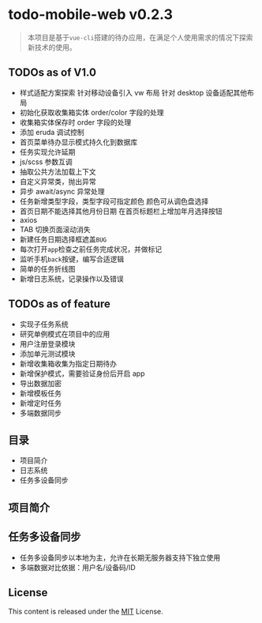 # todo-mobile-web v0.2.3

> 本项目是基于`vue-cli`搭建的待办应用，在满足个人使用需求的情况下探索新技术的使用。

## TODOs as of V1.0

- 样式适配方案探索 针对移动设备引入 vw 布局 针对 desktop 设备适配其他布局
- 初始化获取收集箱实体 order/color 字段的处理
- 收集箱实体保存时 order 字段的处理
- 添加 eruda 调试控制
- 首页菜单待办显示模式持久化到数据库
- 任务实现允许延期
- js/scss 参数互调
- 抽取公共方法加载上下文
- 自定义异常类，抛出异常
- 异步 await/async 异常处理
- 任务新增类型字段，类型字段可指定颜色 颜色可从调色盘选择
- 首页日期不能选择其他月份日期 在首页标题栏上增加年月选择按钮
- axios
- TAB 切换页面滚动消失
- 新建任务日期选择框遮盖`BUG`
- 每次打开`app`检查之前任务完成状况，并做标记
- 监听手机`back`按键，编写合适逻辑
- 简单的任务折线图
- 新增日志系统，记录操作以及错误

## TODOs as of feature

- 实现子任务系统
- 研究单例模式在项目中的应用
- 用户注册登录模块
- 添加单元测试模块
- 新增收集箱收集为指定日期待办
- 新增保护模式，需要验证身份后开启 app
- 导出数据加密
- 新增模板任务
- 新增定时任务
- 多端数据同步

## 目录

- 项目简介
- 日志系统
- 任务多设备同步

## 项目简介

## 任务多设备同步

- 任务多设备同步以本地为主，允许在长期无服务器支持下独立使用
- 多端数据对比依据：用户名/设备码/ID

## License

This content is released under the [MIT](./LICENSE) License.
